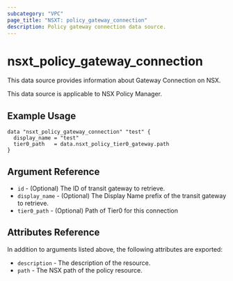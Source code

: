 ```yaml
---
subcategory: "VPC"
page_title: "NSXT: policy_gateway_connection"
description: Policy gateway connection data source.
---
```


# nsxt_policy_gateway_connection

This data source provides information about Gateway Connection on NSX.

This data source is applicable to NSX Policy Manager.

## Example Usage

```hcl
data "nsxt_policy_gateway_connection" "test" {
  display_name = "test"
  tier0_path   = data.nsxt_policy_tier0_gateway.path
}
```

## Argument Reference

* `id` - (Optional) The ID of transit gateway to retrieve.
* `display_name` - (Optional) The Display Name prefix of the transit gateway to retrieve.
* `tier0_path` - (Optional) Path of Tier0 for this connection

## Attributes Reference

In addition to arguments listed above, the following attributes are exported:

* `description` - The description of the resource.
* `path` - The NSX path of the policy resource.
